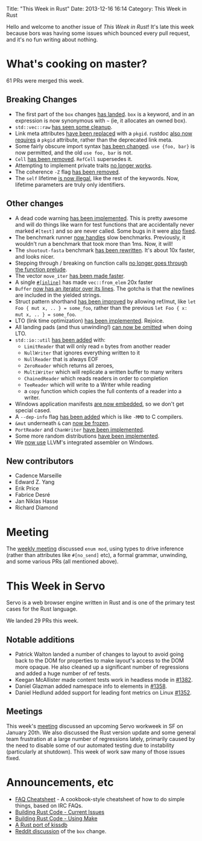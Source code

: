 Title: "This Week in Rust"
Date: 2013-12-16 16:14
Category: This Week in Rust

Hello and welcome to another issue of *This Week in Rust*! It's late this week
because bors was having some issues which bounced every pull request, and it's
no fun writing about nothing.

<!-- more -->

# What's cooking on master?

61 PRs were merged this week.

## Breaking Changes

- The first part of the `box` changes [has
landed](https://github.com/mozilla/rust/pull/10929). `box` is a keyword, and
in an expression is now synonymous with `~` (ie, it allocates an owned box).
- `std::vec::raw` [has seen some
cleanup](https://github.com/mozilla/rust/pull/10984).
- Link meta attributes [have been
replaced](https://github.com/mozilla/rust/pull/10593) with a `pkgid`.  rustdoc
[also now requires](https://github.com/mozilla/rust/pull/10948) a `pkgid`
attribute, rather than the deprecated link meta.
- Some fairly obscure import syntax [has been
changed](https://github.com/mozilla/rust/pull/10808). `use {foo, bar}` is now
permitted, and the old `use foo, bar` is not.
- `Cell` [has been removed](https://github.com/mozilla/rust/pull/10791).
`RefCell` supersedes it.
- Attempting to implement private traits [no longer
works](https://github.com/mozilla/rust/pull/10862).
- The coherence `-Z` flag [has been
removed](https://github.com/mozilla/rust/pull/10909).
- The `self` lifetime [is now
illegal](https://github.com/mozilla/rust/pull/10897), like the rest of the
keywords. Now, lifetime parameters are truly only identifiers.

## Other changes

- A dead code warning [has been
implemented](https://github.com/mozilla/rust/pull/10477). This is pretty
awesome and will do things like warn for test functions that are accidentally
never marked `#[test]` and so are never called. Some bugs in it were
[also](https://github.com/mozilla/rust/pull/10870)
[fixed](https://github.com/mozilla/rust/pull/10994).
- The benchmark runner [now
handles](https://github.com/mozilla/rust/pull/10952) slow benchmarks.
Previously, it wouldn't run a benchmark that took more than 1ms. Now, it will!
- The `shootout-fasta` benchmark [has been
rewritten](https://github.com/mozilla/rust/pull/10933). It's about 10x faster,
and looks nicer.
- Stepping through / breaking on function calls [no longer goes through the
function prelude](https://github.com/mozilla/rust/pull/10966).
- The vector `move_iter` [has been made
faster](https://github.com/mozilla/rust/pull/10995).
- A single [`#[inline]`](https://github.com/mozilla/rust/pull/10918)  has made
`vec::from_elem` 20x faster
- `Buffer` [now has an iterator over its
lines](https://github.com/mozilla/rust/pull/10856). The gotcha is that the
newlines are included in the yielded strings.
- Struct pattern shorthand [has been
improved](https://github.com/mozilla/rust/pull/10833) by allowing ref/mut,
like `let Foo { mut x, .. } = some_foo`, rather than the previous `let Foo {
x: mut x, .. } = some_foo`.
- LTO (link time optimization) [has been
implemented](https://github.com/mozilla/rust/pull/10812).  Rejoice.
- All landing pads (and thus unwinding!) [can now be
omitted](https://github.com/mozilla/rust/pull/10916) when doing LTO.
- `std::io::util` [has been added](https://github.com/mozilla/rust/pull/10895)
with:
	- `LimitReader` that will only read `n` bytes from another reader
	- `NullWriter` that ignores everything written to it
	- `NullReader` that is always EOF
	- `ZeroReader` which returns all zeroes,
	- `MultiWriter` which will replicate a written buffer to many writers
	- `ChainedReader` which reads readers in order to completion
	- `TeeReader` which will write to a Writer while reading
	- a `copy` function which copies the full contents of a reader into a writer.
- Windows application manifests [are now
embedded](https://github.com/mozilla/rust/pull/10878), so we don't get
special cased.
- A `--dep-info` flag [has been
added](https://github.com/mozilla/rust/pull/10698) which is like `-MMD` to C
compilers.
- `&mut` underneath `&` can [now be
frozen](https://github.com/mozilla/rust/pull/10787).
- `PortReader` and `ChanWriter` [have been
implemented](https://github.com/mozilla/rust/pull/10823).
- Some more random distributions [have been
implemented](https://github.com/mozilla/rust/pull/10859).
- We [now use](https://github.com/mozilla/rust/pull/10874) LLVM's integrated
assembler on Windows.

## New contributors

- Cadence Marseille
- Edward Z. Yang
- Erik Price
- Fabrice Desré
- Jan Niklas Hasse
- Richard Diamond

# Meeting

The [weekly
meeting](https://github.com/mozilla/rust/wiki/Meeting-weekly-2013-12-10)
discussed `enum mod`, using types to drive inference (rather than attributes
like `#[no_send]` etc), a formal grammar, unwinding, and some various PRs (all
mentioned above).

# This Week in Servo
Servo is a web browser engine written in Rust and is one of the primary test
cases for the Rust language.

We landed 29 PRs this week.

## Notable additions
- Patrick Walton landed a number of changes to layout to avoid going back to
the DOM for properties to make layout's access to the DOM more opaque. He also
cleaned up a significant number of regressions and added a huge number of ref
tests.
- Keegan McAllister made content tests work in headless mode in
[#1382](https://github.com/mozilla/servo/pull/1382).
- Daniel Glazman added namespace info to elements in
[#1358](https://github.com/mozilla/servo/pull/1358).
- Daniel Hedlund added support for leading font metrics on Linux
[#1352](https://github.com/mozilla/servo/pull/1352).

## Meetings
This week's
[meeting](https://github.com/mozilla/servo/wiki/Meeting-2013-12-09) discussed
an upcoming Servo workweek in SF on January 20th. We also discussed the Rust
version update and some general team frustration at a large number of
regressions lately, primarily caused by the need to disable some of our
automated testing due to instability (particularly at shutdown). This week of
work saw many of those issues fixed.

# Announcements, etc

- [FAQ Cheatsheet](https://github.com/mozilla/rust/wiki/Doc-FAQ-Cheatsheet) -
A cookbook-style cheatsheet of how to do simple things, based on IRC FAQs.
- [Building Rust Code - Current
Issues](http://metajack.im/2013/12/11/building-rust-code--current-issues/)
- [Building Rust Code - Using
Make](http://metajack.im/2013/12/12/building-rust-code--using-make/)
- [A Rust port of kissdb](https://github.com/pirapira/kissdb-rust)
- [Reddit
discussion](http://www.reddit.com/r/rust/comments/1syapv/implement_the_new_box_syntax_for_unique_pointers/)
of the `box` change.
